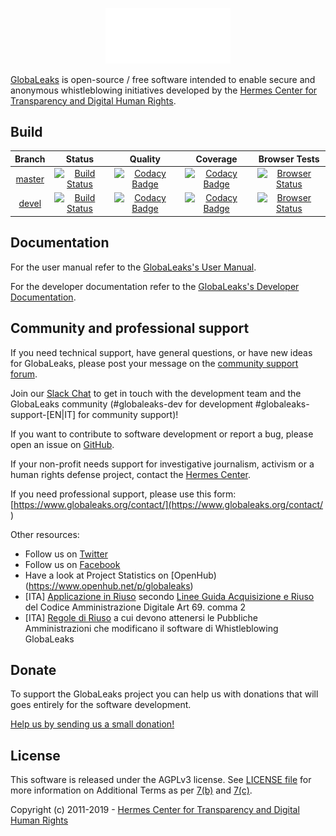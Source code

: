 <p align="center">
  <img src="/client/app/data/logo.png" width="200">
</p>

[GlobaLeaks](https://www.globaleaks.org/) is open-source / free software intended to enable secure and anonymous whistleblowing initiatives developed by the [Hermes Center for Transparency and Digital Human Rights](https://www.hermescenter.org/).

## Build
| Branch | Status | Quality | Coverage | Browser Tests
| :---: | :---: | :---: | :---: | :---: |
| [master](https://github.com/globaleaks/GlobaLeaks/tree/master) | [![Build Status](https://travis-ci.org/globaleaks/GlobaLeaks.svg?branch=master)](https://travis-ci.org/globaleaks/GlobaLeaks) | [![Codacy Badge](https://api.codacy.com/project/badge/Grade/4e072e7e5287478fa56468f3719d94ef?branch=master)](https://www.codacy.com/app/GlobaLeaks/GlobaLeaks) | [![Codacy Badge](https://api.codacy.com/project/badge/Coverage/4e072e7e5287478fa56468f3719d94ef?branch=master)](https://www.codacy.com/app/GlobaLeaks/GlobaLeaks) | [![Browser Status](https://badges.herokuapp.com/sauce/globaleaks?tag=master&labels=none)](https://saucelabs.com/u/globaleaks)
| [devel](https://github.com/globaleaks/GlobaLeaks/tree/devel) | [![Build Status](https://travis-ci.org/globaleaks/GlobaLeaks.svg?branch=devel)](https://travis-ci.org/globaleaks/GlobaLeaks) | [![Codacy Badge](https://api.codacy.com/project/badge/Grade/4e072e7e5287478fa56468f3719d94ef?branch=devel)](https://www.codacy.com/app/GlobaLeaks/GlobaLeaks) | [![Codacy Badge](https://api.codacy.com/project/badge/Coverage/4e072e7e5287478fa56468f3719d94ef?branch=devel)](https://www.codacy.com/app/GlobaLeaks/GlobaLeaks) | [![Browser Status](https://badges.herokuapp.com/sauce/globaleaks?tag=devel&labels=none)](https://saucelabs.com/u/globaleaks)

## Documentation
For the user manual refer to the [GlobaLeaks's User Manual](https://docs.globaleaks.org/).

For the developer documentation refer to the [GlobaLeaks's Developer Documentation](https://github.com/globaleaks/GlobaLeaks/wiki).

## Community and professional support
If you need technical support, have general questions, or have new ideas for GlobaLeaks, please post your message on the [community support forum](https://forum.globaleaks.org/).

Join our [Slack Chat](http://slack.hermescenter.org) to get in touch with the development team and the GlobaLeaks community (#globaleaks-dev for development #globaleaks-support-[EN|IT] for community support)!

If you want to contribute to software development or report a bug, please open an issue on [GitHub](https://github.com/globaleaks/GlobaLeaks/issues/).

If your non-profit needs support for investigative journalism, activism or a human rights defense project, contact the [Hermes Center](mailto:projects@hermescenter.org).

If you need professional support, please use this form: [https://www.globaleaks.org/contact/](https://www.globaleaks.org/contact/ )

Other resources:
* Follow us on [Twitter](https://twitter.com/globaleaks)
* Follow us on [Facebook](https://www.facebook.com/globaleaks)
* Have a look at Project Statistics on [OpenHub)(https://www.openhub.net/p/globaleaks)
* [ITA] [Applicazione in Riuso](https://developers.italia.it/it/software/globaleaks-globaleaks-f22648.html) secondo [Linee Guida Acquisizione e Riuso](https://docs.italia.it/italia/developers-italia/lg-acquisizione-e-riuso-software-per-pa-docs/it/stabile/) del Codice Amministrazione Digitale Art 69. comma 2
* [ITA] [Regole di Riuso](https://globaleaks.org/it/anticorruzione/regole-di-riuso-a-cui-devono-attenersi-le-pubbliche-amministrazioni-che-modificano-il-software-di-whistleblowing-globaleaks/) a cui devono attenersi le Pubbliche Amministrazioni che modificano il software di Whistleblowing GlobaLeaks

## Donate
To support the GlobaLeaks project you can help us with donations that will goes entirely for the software development.

[Help us by sending us a small donation!](https://www.globaleaks.org/donate)

## License
This software is released under the AGPLv3 license. See [LICENSE file](https://github.com/globaleaks/GlobaLeaks/blob/master/LICENSE) for more information on Additional Terms as per [7(b)](https://github.com/globaleaks/GlobaLeaks/blob/master/LICENSE#L684) and [7(c)](https://github.com/globaleaks/GlobaLeaks/blob/master/LICENSE#L713).

Copyright (c) 2011-2019 - [Hermes Center for Transparency and Digital Human Rights](https://www.hermescenter.org)
